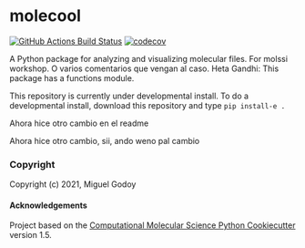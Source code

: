 molecool
==============================
[//]: # (Badges)
[![GitHub Actions Build Status](https://github.com/REPLACE_WITH_OWNER_ACCOUNT/molecool/workflows/CI/badge.svg)](https://github.com/REPLACE_WITH_OWNER_ACCOUNT/molecool/actions?query=workflow%3ACI)
[![codecov](https://codecov.io/gh/REPLACE_WITH_OWNER_ACCOUNT/molecool/branch/master/graph/badge.svg)](https://codecov.io/gh/REPLACE_WITH_OWNER_ACCOUNT/molecool/branch/master)


A Python package for analyzing and visualizing molecular files. For molssi workshop. O varios comentarios que vengan al caso. Heta Gandhi: This package has a functions module.

This repository is currently under developmental install. To do a developmental install, download this repository and type 
`pip install-e .`

Ahora hice otro cambio en el readme

Ahora hice otro cambio, sii, ando weno pal cambio

### Copyright

Copyright (c) 2021, Miguel Godoy


#### Acknowledgements
 
Project based on the 
[Computational Molecular Science Python Cookiecutter](https://github.com/molssi/cookiecutter-cms) version 1.5.
